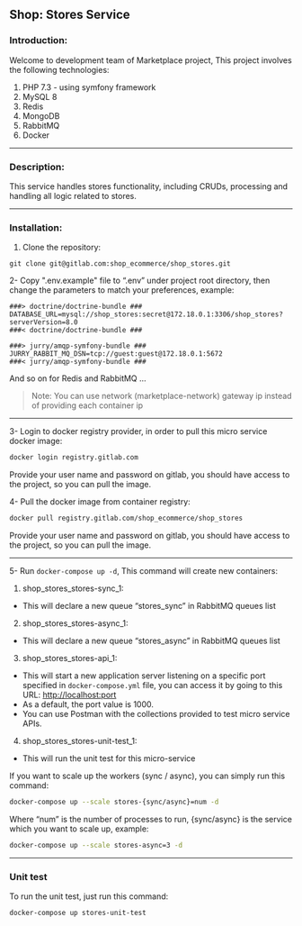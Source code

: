 Shop: Stores Service
--
### Introduction:
Welcome to development team of Marketplace project, This project involves the following technologies:
1. PHP 7.3 - using symfony framework
2. MySQL 8
3. Redis
4. MongoDB
5. RabbitMQ
6. Docker

---

### Description:
This service handles stores functionality, including CRUDs, processing and handling all logic related to stores.

---

### Installation:

1. Clone the repository:
```shell script
git clone git@gitlab.com:shop_ecommerce/shop_stores.git
```

2- Copy ".env.example" file to “.env” under project root directory, then change the parameters to match your preferences, example:
```
###> doctrine/doctrine-bundle ###
DATABASE_URL=mysql://shop_stores:secret@172.18.0.1:3306/shop_stores?serverVersion=8.0
###< doctrine/doctrine-bundle ###

###> jurry/amqp-symfony-bundle ###
JURRY_RABBIT_MQ_DSN=tcp://guest:guest@172.18.0.1:5672
###< jurry/amqp-symfony-bundle ###
```
And so on for Redis and RabbitMQ ...
>Note: You can use network (marketplace-network) gateway ip instead of providing each container ip

---

3- Login to docker registry provider, in order to pull this micro service docker image:
```bash
docker login registry.gitlab.com
```
Provide your user name and password on gitlab, you should have access to the project, so you can pull the image.

4- Pull the docker image from container registry:
```bash
docker pull registry.gitlab.com/shop_ecommerce/shop_stores
```
Provide your user name and password on gitlab, you should have access to the project, so you can pull the image.

---
       
5- Run `docker-compose up -d`, This command will create new containers:

1. shop_stores_stores-sync_1:
- This will declare a new queue “stores_sync” in RabbitMQ queues list
2. shop_stores_stores-async_1:
- This will declare a new queue “stores_async” in RabbitMQ queues list
3. shop_stores_stores-api_1:
- This will start a new application server listening on a specific port specified in `docker-compose.yml` file, you can access it by going to this URL: [http://localhost:port](http://localhost:1000)
- As a default, the port value is 1000.
- You can use Postman with the collections provided to test micro service APIs.
4. shop_stores_stores-unit-test_1:
- This will run the unit test for this micro-service

If you want to scale up the workers (sync / async), you can simply run this command:
```bash
docker-compose up --scale stores-{sync/async}=num -d
```

Where “num” is the number of processes to run, {sync/async} is the service which you want to scale up, example:
```bash
docker-compose up --scale stores-async=3 -d
```

---
### Unit test
To run the unit test, just run this command:
```bash
docker-compose up stores-unit-test
```